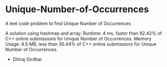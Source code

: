 # Unique-Number-of-Occurrences
A leet code problem to find Unique Number of Occurrences

A solution using hashmap and array.
Runtime: 4 ms, faster than 92.42% of C++ online submissions for Unique Number of Occurrences.
Memory Usage: 8.5 MB, less than 30.44% of C++ online submissions for Unique Number of Occurrences.

- Dhiraj Girdhar
